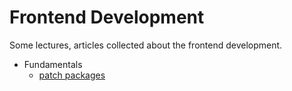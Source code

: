 # Frontend Development 


Some lectures, articles collected about the frontend development.

- Fundamentals
  - [patch packages](https://www.youtube.com/watch?v=2AVs-Yh1bS8&t=139s&ab_channel=BenAwad)
